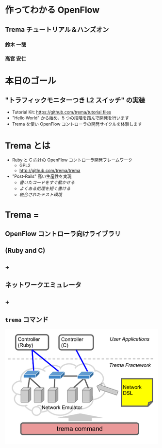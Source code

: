 <!SLIDE title-slide>
# 作ってわかる OpenFlow ########################################################
## Trema チュートリアル＆ハンズオン 

### 鈴木 一哉
### 高宮 安仁


<!SLIDE small>
# 本日のゴール #################################################################

## "トラフィックモニターつき L2 スイッチ" の実装

* Tutorial Kit: <https://github.com/trema/tutorial.files>
* "Hello World" から始め、5 つの段階を踏んで開発を行います
* Trema を使い OpenFlow コントローラの開発サイクルを体験します


<!SLIDE small incremental>
# Trema とは ################################################################

* Ruby と C 向けの OpenFlow コントローラ開発フレームワーク
  * GPL2
  * <http://github.com/trema/trema>
* "Post-Rails" 高い生産性を実現
  * <i>書いたコードをすぐ動かせる</i>
  * <i>よくある処理を短く書ける</i>
  * <i>統合されたテスト環境</i>


<!SLIDE>
# Trema = ######################################################################
## OpenFlow コントローラ向けライブラリ 
## (Ruby and C)
## +
## ネットワークエミュレータ
## +
## `trema` コマンド


<!SLIDE center>
![overview](overview.png)
